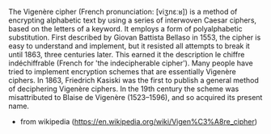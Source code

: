 The Vigenère cipher (French pronunciation: ​[viʒnɛːʁ]) is a method of encrypting alphabetic text by using a series of interwoven Caesar ciphers, based on the letters of a keyword. It employs a form of polyalphabetic substitution.
First described by Giovan Battista Bellaso in 1553, the cipher is easy to understand and implement, but it resisted all attempts to break it until 1863, three centuries later. This earned it the description le chiffre indéchiffrable (French for 'the indecipherable cipher'). Many people have tried to implement encryption schemes that are essentially Vigenère ciphers.
In 1863, Friedrich Kasiski was the first to publish a general method of deciphering Vigenère ciphers.
In the 19th century the scheme was misattributed to Blaise de Vigenère (1523–1596), and so acquired its present name.
 - from wikipedia (https://en.wikipedia.org/wiki/Vigen%C3%A8re_cipher)
 
 
